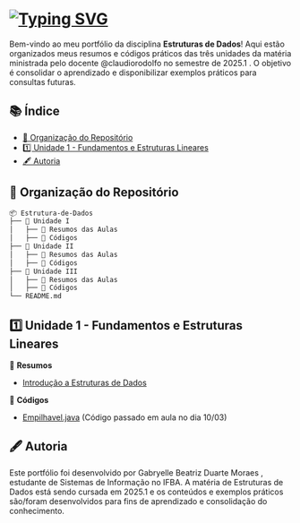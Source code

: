 # [![Typing SVG](https://readme-typing-svg.demolab.com?font=Press+Start+2P&pause=1000&color=B22EF7&width=438&height=55&lines=%F0%9F%93%8A+Estrutura+de+Dados;%F0%9F%8E%93+Gabryelle+Beatriz+Duarte+Moraes;%F0%9F%93%85+2025.1+;%F0%9F%93%9A+3%C2%B0+semestre)](https://git.io/typing-svg)

Bem-vindo ao meu portfólio da disciplina **Estruturas de Dados**! Aqui estão organizados meus resumos e códigos práticos das três unidades da matéria ministrada pelo docente @claudiorodolfo no semestre de 2025.1 . O objetivo é consolidar o aprendizado e disponibilizar exemplos práticos para consultas futuras.

## 📚 Índice  

- [📂 Organização do Repositório](#📂-organização-do-repositório)  
- [1️⃣ Unidade 1 - Fundamentos e Estruturas Lineares](#1️⃣-unidade-1---fundamentos-e-estruturas-lineares)  
- [🖋 Autoria](#🖋-autoria)

## 📂 Organização do Repositório  

```bash
📦 Estrutura-de-Dados
├── 📁 Unidade I
│   ├── 📁 Resumos das Aulas
│   ├── 📁 Códigos
├── 📁 Unidade II
│   ├── 📁 Resumos das Aulas
│   ├── 📁 Códigos
├── 📁 Unidade III
│   ├── 📁 Resumos das Aulas
│   ├── 📁 Códigos
└── README.md

```
## 1️⃣ Unidade 1 - Fundamentos e Estruturas Lineares  

📂 **Resumos**  
- [Introdução a Estruturas de Dados](Unidade%20I/Resumos%20das%20Aulas/Pilhas-%20Introdução.pdf)
 



📂 **Códigos**  
- [Empilhavel.java](Unidade%20I/Códigos/Aula%2010.03/Empilhavel.java)
(Código passado em aula no dia 10/03)


## 🖋 Autoria
Este portfólio foi desenvolvido por Gabryelle Beatriz Duarte Moraes , estudante de Sistemas de Informação no IFBA. A matéria de Estruturas de Dados está sendo cursada em 2025.1 e os conteúdos e exemplos práticos são/foram desenvolvidos para fins de aprendizado e consolidação do conhecimento.
